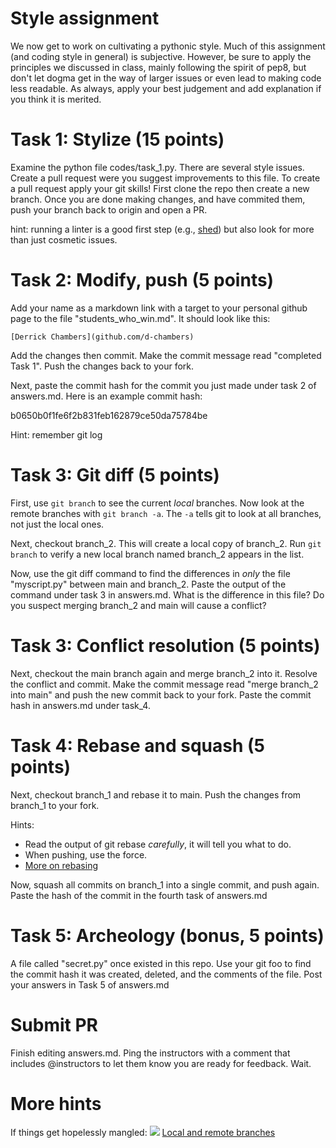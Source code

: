 # Style assignment

We now get to work on cultivating a pythonic style. Much of this assignment (and coding style in general)
is subjective. However, be sure to apply the principles we discussed in class, mainly following
the spirit of pep8, but don't let dogma get in the way of larger issues or even lead to making code less
readable. As always, apply your best judgement and add explanation if you think it is merited.


# Task 1: Stylize (15 points)

Examine the python file codes/task_1.py. There are several style issues. Create a pull request were you 
suggest improvements to this file. To create a pull request apply your git skills! First clone the repo 
then create a new branch. Once you are done making changes, and have commited them, push your branch back
to origin and open a PR.

hint: running a linter is a good first step (e.g., [shed](https://pypi.org/project/shed/)) but also look
for more than just cosmetic issues.


# Task 2: Modify, push (5 points)

Add your name as a markdown link with a target to your personal github page to the file "students_who_win.md".
It should look like this:

```
[Derrick Chambers](github.com/d-chambers)
```

Add the changes then commit. Make the commit message read "completed Task 1". Push the changes back 
to your fork. 

Next, paste the commit hash for the commit you just made under task 2 of answers.md. Here is an example commit hash:

b0650b0f1fe6f2b831feb162879ce50da75784be

Hint: remember git log

# Task 3: Git diff (5 points)

First, use `git branch` to see the current *local* branches. Now look at the remote branches with `git branch -a`.
The `-a` tells git to look at all branches, not just the local ones. 

Next, checkout branch_2. This will create a local copy of branch_2. Run `git branch` to verify a new local branch
named branch_2 appears in the list.

Now, use the git diff command to find the differences in *only* the file "myscript.py" between main and branch_2.
Paste the output of the command under task 3 in answers.md. What is the difference in this file? Do you suspect
merging branch_2 and main will cause a conflict? 


# Task 3: Conflict resolution (5 points) 

Next, checkout the main branch again and merge branch_2 into it. Resolve the conflict and commit. Make the commit
message read "merge branch_2 into main" and push the new commit back to your fork. Paste the commit hash in answers.md
under task_4.

# Task 4: Rebase and squash (5 points)

Next, checkout branch_1 and rebase it to main. Push the changes from branch_1 to your fork.

Hints:
 - Read the output of git rebase *carefully*, it will tell you what to do.
 - When pushing, use the force.
 - [More on rebasing](https://stackoverflow.com/a/11566503/3645626)

Now, squash all commits on branch_1 into a single commit, and push again. Paste the hash of the commit in 
the fourth task of answers.md

# Task 5: Archeology (bonus, 5 points)

A file called "secret.py" once existed in this repo. Use your git foo to find the commit hash it was created,
deleted, and the comments of the file. Post your answers in Task 5 of answers.md

# Submit PR

Finish editing answers.md. Ping the instructors with a comment that includes @instructors to let them know
you are ready for feedback. Wait. 

# More hints

If things get hopelessly mangled: ![](https://xkcd.com/1597/)
[Local and remote branches](https://stackoverflow.com/a/72156/3645626)
